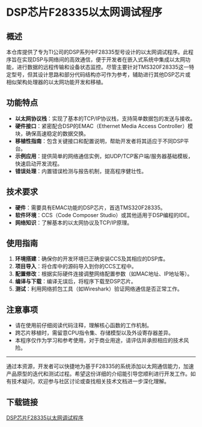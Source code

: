 # DSP芯片F28335以太网调试程序

## 概述

本仓库提供了专为TI公司的DSP系列中F28335型号设计的以太网调试程序。此程序旨在实现DSP与网络间的高效通信，便于开发者在嵌入式系统中集成以太网功能，进行数据的远程传输和设备状态监控。尽管主要针对TMS320F28335这一特定型号，但其设计思路和部分代码结构亦可作为参考，辅助进行其他DSP芯片或相似架构处理器的以太网功能开发和移植。

## 功能特点

- **以太网协议栈**：实现了基本的TCP/IP协议栈，支持简单数据包的发送与接收。
- **硬件接口**：紧密配合DSP的EMAC（Ethernet Media Access Controller）模块，确保高速稳定的数据交换。
- **移植性指南**：包含关键接口和配置说明，帮助开发者将其适应于不同DSP平台。
- **示例应用**：提供简单的网络通信实例，如UDP/TCP客户端/服务器基础模板，快速启动开发流程。
- **错误处理**：内置错误检测与报告机制，提高程序健壮性。

## 技术要求

- **硬件**：需要具有EMAC功能的DSP芯片，首选TMS320F28335。
- **软件环境**：CCS（Code Composer Studio）或其他适用于DSP编程的IDE。
- **网络知识**：了解基本的以太网协议及TCP/IP原理。

## 使用指南

1. **环境搭建**：确保你的开发环境已正确安装CCS及其相应的DSP库。
2. **项目导入**：将仓库中的源码导入到你的CCS工程中。
3. **配置修改**：根据实际硬件连接调整网络配置参数（如MAC地址、IP地址等）。
4. **编译与下载**：编译无误后，将程序下载至DSP芯片。
5. **测试**：利用网络抓包工具（如Wireshark）验证网络通信是否正常工作。

## 注意事项

- 请在使用前仔细阅读代码注释，理解核心函数的工作机制。
- 跨芯片移植时，需留意CPU指令集、存储模型以及外设寄存器差异。
- 本程序仅作为学习和参考使用，对于商业用途，请评估并承担相应的技术风险。

---

通过本资源，开发者可以快捷地为基于F28335的系统添加以太网通信能力，加速产品原型的迭代和测试过程。希望这份详细的介绍能引导您顺利进行开发工作。如有技术疑问，欢迎参与社区讨论或查找相关技术文档进一步深化理解。

## 下载链接

[DSP芯片F28335以太网调试程序](https://pan.quark.cn/s/28eb8d99c106)